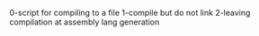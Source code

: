 0-script for compiling to a file
1-compile but do not link
2-leaving compilation at assembly lang generation

